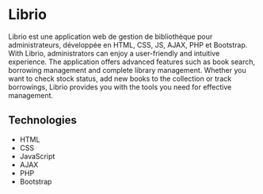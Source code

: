 # Librio
Librio est une application web de gestion de bibliothèque pour administrateurs, développée en HTML, CSS, JS, AJAX, PHP et Bootstrap.
With Librio, administrators can enjoy a user-friendly and intuitive experience. The application offers advanced features such as book search, borrowing management and complete library management. Whether you want to check stock status, add new books to the collection or track borrowings, Librio provides you with the tools you need for effective management.

## Technologies
* HTML
* CSS
* JavaScript
* AJAX
* PHP
* Bootstrap
